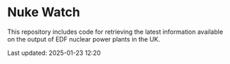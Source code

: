 # Nuke Watch

This repository includes code for retrieving the latest information available on the output of EDF nuclear power plants in the UK.

Last updated: 2025-01-23 12:20